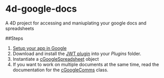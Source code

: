 # 4d-google-docs
A 4D project for accessing and maniuplating your google docs and spreadsheets

##Steps
1. [Setup your app in Google](https://github.com/macMikey/4d-google-docs/blob/master/README/1.%20Setup%20Google.md)
2. Download and install the [JWT plugin](https://github.com/miyako/4d-plugin-jwt) into your *Plugins* folder.
3. Instantiate a [cGoogleSpreadsheet](https://github.com/macMikey/4d-google-docs/blob/master/Documentation/Classes/cGoogleSpreadsheet.md) object
4. If you want to work on multiple documents at the same time, read the documentation for the [cGoogleComms](https://github.com/macMikey/4d-google-docs/blob/master/Documentation/Classes/cGoogleComms.md#using-comms-across-multiple-objects-simultaneously) class.